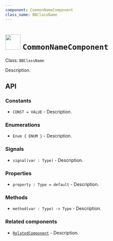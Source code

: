 ```yaml
---
component: CommonNameComponent
class_name: BBClassName
---
```


# <img src="../addons/bc-components/CATEGORY/ICON.svg" width="48" height="48"> `CommonNameComponent` 

Class: `BBClassName`

Description.

## API

### Constants

- `CONST = VALUE` - Description.

### Enumerations

- `Enum { ENUM }` - Description.

### Signals

- `signal(var : Type)` - Description.

### Properties

- `property : Type = default` - Description.

### Methods

- `method(var : Type) -> Type` - Description.

### Related components

- [`RelatedComponent`](related.md) - Description.
